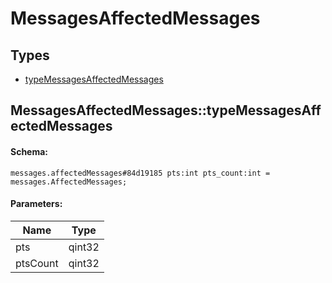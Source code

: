 # MessagesAffectedMessages

## Types

* [typeMessagesAffectedMessages](#messagesaffectedmessagestypemessagesaffectedmessages)

## MessagesAffectedMessages::typeMessagesAffectedMessages

#### Schema:

`messages.affectedMessages#84d19185 pts:int pts_count:int = messages.AffectedMessages;`

#### Parameters:

|Name|Type|
|----|----|
|pts|qint32|
|ptsCount|qint32|

